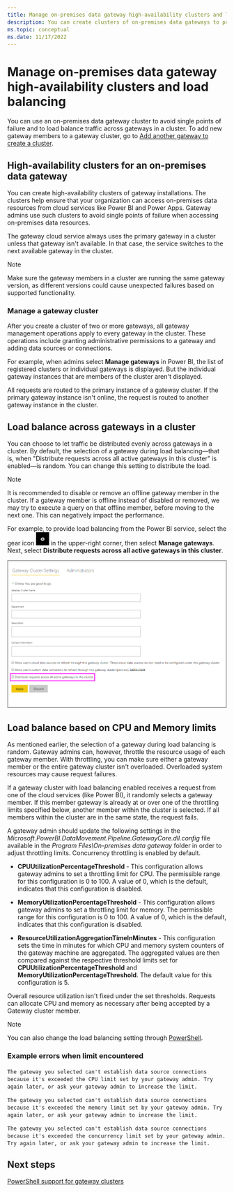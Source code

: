 ```yaml
---
title: Manage on-premises data gateway high-availability clusters and load balancing
description: You can create clusters of on-premises data gateways to provide high availability for your enterprise. In addition, you can configure your clusters to provide load balancing over multiple computers.
ms.topic: conceptual
ms.date: 11/17/2022
---
```


# Manage on-premises data gateway high-availability clusters and load balancing

You can use an on-premises data gateway cluster to avoid single points of failure and to load balance traffic across gateways in a cluster. To add new gateway members to a gateway cluster, go to [Add another gateway to create a cluster](service-gateway-install.md#add-another-gateway-to-create-a-cluster).

## High-availability clusters for an on-premises data gateway

You can create high-availability clusters of gateway installations. The clusters help ensure that your organization can access on-premises data resources from cloud services like Power BI and Power Apps. Gateway admins use such clusters to avoid single points of failure when accessing on-premises data resources.

The gateway cloud service always uses the primary gateway in a cluster unless that gateway isn't available. In that case, the service switches to the next available gateway in the cluster.

>[!Note]
> Make sure the gateway members in a cluster are running the same gateway version, as different versions could cause unexpected failures based on supported functionality.

### Manage a gateway cluster

After you create a cluster of two or more gateways, all gateway management operations apply to every gateway in the cluster. These operations include granting administrative permissions to a gateway and adding data sources or connections.

For example, when admins select **Manage gateways** in Power BI, the list of registered clusters or individual gateways is displayed. But the individual gateway instances that are members of the cluster aren't displayed.

All requests are routed to the primary instance of a gateway cluster. If the primary gateway instance isn't online, the request is routed to another gateway instance in the cluster.

## Load balance across gateways in a cluster

You can choose to let traffic be distributed evenly across gateways in a cluster. By default, the selection of a gateway during load balancing&mdash;that is, when "Distribute requests across all active gateways in this cluster" is enabled&mdash;is random. You can change this setting to distribute the load.

> [!NOTE]
> It is recommended to disable or remove an offline gateway member in the cluster. If a gateway member is offline instead of disabled or removed, we may try to execute a query on that offline member, before moving to the next one. This can negatively impact the performance.

For example, to provide load balancing from the Power BI service, select the gear icon ![A gear icon.](media/service-gateway-manage/icon-gear.png) in the upper-right corner, then select **Manage gateways**. Next, select **Distribute requests across all active gateways in this cluster**.

![Gateway cluster settings.](media/service-gateway-high-availability-clusters/gateway-onprem-loadbalance.png)

## Load balance based on CPU and Memory limits

As mentioned earlier, the selection of a gateway during load balancing is random. Gateway admins can, however, throttle the resource usage of each gateway member. With throttling, you can make sure either a gateway member or the entire gateway cluster isn't overloaded. Overloaded system resources may cause request failures.

If a gateway cluster with load balancing enabled receives a request from one of the cloud services (like Power BI), it randomly selects a gateway member. If this member gateway is already at or over one of the throttling limits specified below, another member within the cluster is selected. If all members within the cluster are in the same state, the request fails.

A gateway admin should update the following settings in  the _Microsoft.PowerBI.DataMovement.Pipeline.GatewayCore.dll.config_ file available in the _Program Files\On-premises data gateway_ folder in order to adjust throttling limits. Concurrency throttling is enabled by default.

- **CPUUtilizationPercentageThreshold** - This configuration allows gateway admins to set a throttling limit for CPU. The permissible range for this configuration is 0 to 100. A value of 0, which is the default, indicates that this configuration is disabled.

- **MemoryUtilizationPercentageThreshold** - This configuration allows gateway admins to set a throttling limit for memory. The permissible range for this configuration is 0 to 100. A value of 0, which is the default, indicates that this configuration is disabled.

- **ResourceUtilizationAggregationTimeInMinutes** - This configuration sets the time in minutes for which CPU and memory system counters of the gateway machine are aggregated. The aggregated values are then compared against the respective threshold limits set for **CPUUtilizationPercentageThreshold** and **MemoryUtilizationPercentageThreshold**. The default value for this configuration is 5.

Overall resource utilization isn't fixed under the set thresholds. Requests can allocate CPU and memory as necessary after being accepted by a Gateway cluster member.

> [!NOTE]
> You can also change the load balancing setting through [PowerShell](/powershell/module/datagateway/set-datagatewaycluster).

### Example errors when limit encountered

```The gateway you selected can't establish data source connections because it's exceeded the CPU limit set by your gateway admin. Try again later, or ask your gateway admin to increase the limit.```

```The gateway you selected can't establish data source connections because it's exceeded the memory limit set by your gateway admin. Try again later, or ask your gateway admin to increase the limit.```

```The gateway you selected can't establish data source connections because it's exceeded the concurrency limit set by your gateway admin. Try again later, or ask your gateway admin to increase the limit.```

## Next steps

[PowerShell support for gateway clusters](service-gateway-powershell-support.md)
